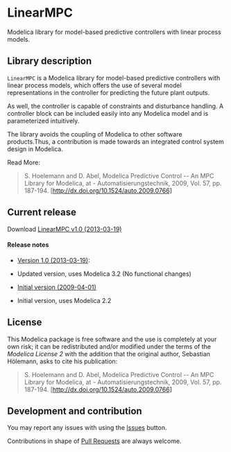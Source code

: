 # LinearMPC

Modelica library for model-based predictive controllers with linear process models.

## Library description

`LinearMPC` is a Modelica library for model-based predictive controllers with linear process models, which offers the use of several model representations in the controller for predicting the future plant outputs.

As well, the controller is capable of constraints and disturbance handling. A controller block can be included easily into any Modelica model and is parameterized intuitively.

The library avoids the coupling of Modelica to other software products.Thus, a contribution is made towards an integrated control system design in Modelica.

Read More:
> S. Hoelemann and D. Abel,
> Modelica Predictive Control -- An MPC Library for Modelica,
> at - Automatisierungstechnik, 2009, Vol. 57, pp. 187-194.
> [http://dx.doi.org/10.1524/auto.2009.0766]

## Current release

Download [LinearMPC v1.0 (2013-03-19)](../../archive/v1.0.zip)

#### Release notes

* [Version 1.0 (2013-03-19)](../../archive/v1.0.zip):
 * Updated version, uses Modelica 3.2
   (No functional changes)

* [Initial version (2009-04-01)](../../archive/vInitial.zip)
 * Initial version, uses Modelica 2.2

## License

This Modelica package is free software and the use is completely at your own risk;
it can be redistributed and/or modified under the terms of the *Modelica License 2* with the addition
that the original author, Sebastian H&ouml;lemann, asks to cite his publication:
> S. Hoelemann and D. Abel,
> Modelica Predictive Control -- An MPC Library for Modelica,
> at - Automatisierungstechnik, 2009, Vol. 57, pp. 187-194.
> [http://dx.doi.org/10.1524/auto.2009.0766]

## Development and contribution

You may report any issues with using the [Issues](../../issues) button.

Contributions in shape of [Pull Requests](../../pulls) are always welcome.
